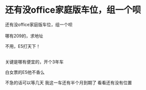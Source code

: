 # 还有没office家庭版车位，组一个呗


还有没office家庭版车位，组一个呗<br />
<br />
哪有209的，求地址

不用，E5打天下！<br />
<br />
<img src="static/image/smiley/default/lol.gif" smilieid="12" border="0" alt="" /><img src="static/image/smiley/default/lol.gif" smilieid="12" border="0" alt="" /><img src="static/image/smiley/default/lol.gif" smilieid="12" border="0" alt="" />

关键是哪有便宜的，开个3年车

白女票的E5他不香么

不急的话可以等几天 我这一车还有半个月到期了 看看还有没有位置
